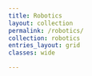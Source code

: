 ```yaml
---
title: Robotics
layout: collection
permalink: /robotics/
collection: robotics
entries_layout: grid
classes: wide

---
```

<!-- sidebar:
  - title: "Role"
    image: http://placehold.it/350x250
    image_alt: "logo"
    text: "ME Undergraduate"
  - title: "Responsibilities"
    text: "Reuters try PR stupid commenters should isn't a business model"
     -->
